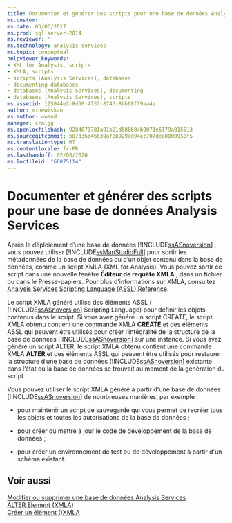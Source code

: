 ```yaml
---
title: Documenter et générer des scripts pour une base de données Analysis Services | Microsoft Docs
ms.custom: ''
ms.date: 03/06/2017
ms.prod: sql-server-2014
ms.reviewer: ''
ms.technology: analysis-services
ms.topic: conceptual
helpviewer_keywords:
- XML for Analysis, scripts
- XMLA, scripts
- scripts [Analysis Services], databases
- documenting databases
- databases [Analysis Services], documenting
- databases [Analysis Services], scripts
ms.assetid: 125044e2-8d36-4733-8743-8bb68ff9aa4e
author: minewiskan
ms.author: owend
manager: craigg
ms.openlocfilehash: 9284073781a91b21d588684b9071e6179a815613
ms.sourcegitcommit: b87d36c46b39af8b929ad94ec707dee8800950f5
ms.translationtype: MT
ms.contentlocale: fr-FR
ms.lasthandoff: 02/08/2020
ms.locfileid: "66075114"
---
```

# <a name="document-and-script-an-analysis-services-database"></a>Documenter et générer des scripts pour une base de données Analysis Services
  Après le déploiement d’une base de données [!INCLUDE[ssASnoversion](../../includes/ssasnoversion-md.md)] , vous pouvez utiliser [!INCLUDE[ssManStudioFull](../../includes/ssmanstudiofull-md.md)] pour sortir les métadonnées de la base de données ou d’un objet contenu dans la base de données, comme un script XMLA (XML for Analysis). Vous pouvez sortir ce script dans une nouvelle fenêtre **Éditeur de requête XMLA** , dans un fichier ou dans le Presse-papiers. Pour plus d’informations sur XMLA, consultez [Analysis Services Scripting Language &#40;ASSL&#41; Reference](https://docs.microsoft.com/bi-reference/assl/analysis-services-scripting-language-assl-for-xmla).  
  
 Le script XMLA généré utilise des éléments ASSL ( [!INCLUDE[ssASnoversion](../../includes/ssasnoversion-md.md)] Scripting Language) pour définir les objets contenus dans le script. Si vous avez généré un script CREATE, le script XMLA obtenu contient une commande XMLA **CREATE** et des éléments ASSL qui peuvent être utilisés pour créer l’intégralité de la structure de la base de données [!INCLUDE[ssASnoversion](../../includes/ssasnoversion-md.md)] sur une instance. Si vous avez généré un script ALTER, le script XMLA obtenu contient une commande XMLA **ALTER** et des éléments ASSL qui peuvent être utilisés pour restaurer la structure d’une base de données [!INCLUDE[ssASnoversion](../../includes/ssasnoversion-md.md)] existante dans l’état où la base de données se trouvait au moment de la génération du script.  
  
 Vous pouvez utiliser le script XMLA généré à partir d'une base de données [!INCLUDE[ssASnoversion](../../includes/ssasnoversion-md.md)] de nombreuses manières, par exemple :  
  
-   pour maintenir un script de sauvegarde qui vous permet de recréer tous les objets et toutes les autorisations de la base de données ;  
  
-   pour créer ou mettre à jour le code de développement de la base de données ;  
  
-   pour créer un environnement de test ou de développement à partir d'un schéma existant.  
  
## <a name="see-also"></a>Voir aussi  
 [Modifier ou supprimer une base de données Analysis Services](modify-or-delete-an-analysis-services-database.md)   
 [ALTER Element &#40;XMLA&#41;](https://docs.microsoft.com/bi-reference/xmla/xml-elements-commands/alter-element-xmla)   
 [Créer un élément &#40;&#41;XMLA](https://docs.microsoft.com/bi-reference/xmla/xml-elements-commands/create-element-xmla)  
  
  
